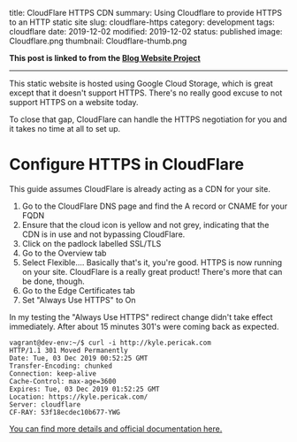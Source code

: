 title: CloudFlare HTTPS CDN
summary: Using Cloudflare to provide HTTPS to an HTTP static site
slug: cloudflare-https
category: development
tags: cloudflare
date: 2019-12-02
modified: 2019-12-02
status: published
image: Cloudflare.png
thumbnail: Cloudflare-thumb.png


**This post is linked to from the [Blog Website Project](/blog-website)**

---


This static website is hosted using Google Cloud Storage, which is great except
that it doesn't support HTTPS. There's no really good excuse to not support
HTTPS on a website today.

To close that gap, CloudFlare can handle the HTTPS negotiation for you and it
takes no time at all to set up.


# Configure HTTPS in CloudFlare

This guide assumes CloudFlare is already acting as a CDN for your site.

1. Go to the CloudFlare DNS page and find the A record or CNAME for your FQDN
1. Ensure that the cloud icon is yellow and not grey, indicating that the CDN
   is in use and not bypassing CloudFlare.
1. Click on the padlock labelled SSL/TLS
1. Go to the Overview tab
1. Select Flexible.... Basically that's it, you're good.
   HTTPS is now running on your site. CloudFlare is a really great product!
   There's more that can be done, though.
1. Go to the Edge Certificates tab
1. Set "Always Use HTTPS" to On

In my testing the "Always Use HTTPS" redirect change didn't take effect
immediately. After about 15 minutes 301's were coming back as expected.

```text
vagrant@dev-env:~/$ curl -i http://kyle.pericak.com
HTTP/1.1 301 Moved Permanently
Date: Tue, 03 Dec 2019 00:52:25 GMT
Transfer-Encoding: chunked
Connection: keep-alive
Cache-Control: max-age=3600
Expires: Tue, 03 Dec 2019 01:52:25 GMT
Location: https://kyle.pericak.com/
Server: cloudflare
CF-RAY: 53f18ecdec10b677-YWG
```

[You can find more details and official documentation here.](https://support.cloudflare.com/hc/en-us/articles/204144518)
